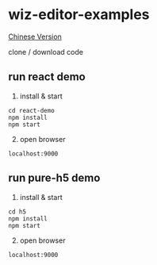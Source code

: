 # wiz-editor-examples

[Chinese Version](./docs/zh-CN/index.md)

clone / download code

## run react demo

1. install & start

```
cd react-demo
npm install
npm start
```

2. open browser

```
localhost:9000
```

## run pure-h5 demo

1. install & start

```
cd h5
npm install
npm start
```

2. open browser

```
localhost:9000
```
